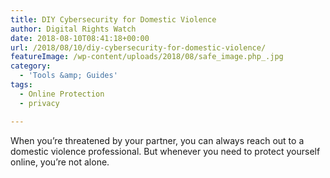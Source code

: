 ```yaml
---
title: DIY Cybersecurity for Domestic Violence
author: Digital Rights Watch
date: 2018-08-10T08:41:18+00:00
url: /2018/08/10/diy-cybersecurity-for-domestic-violence/
featureImage: /wp-content/uploads/2018/08/safe_image.php_.jpg
category:
  - 'Tools &amp; Guides'
tags:
  - Online Protection
  - privacy

---
```

When you&#8217;re threatened by your partner, you can always reach out to a domestic violence professional. But whenever you need to protect yourself online, you&#8217;re not alone.
